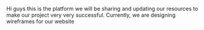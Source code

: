 Hi guys this is the platform we will be sharing and updating our resources to make our project very very successful.
Currently, we are designing wireframes for our website


